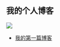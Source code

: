

## 我的个人博客

![](http://t8.baidu.com/it/u=2247852322,986532796&fm=79&app=86&f=JPEG?w=1280&h=853)

- [我的第一篇博客](https://allan-jr.github.io/2020/05/25/hello-world/)
